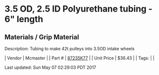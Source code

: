 # 3.5 OD, 2.5 ID Polyurethane tubing - 6" length
## Materials / Grip Material
Description: 	Tubing to make 42t pulleys into 3.5OD intake wheels 

| Vendor | Mcmaster | 
| Part # | [87235K77](https://www.mcmaster.com/#87235K77) | 
| Unit Price | $36.43 | 
| Tags: |  | 

Last updated: Sun May 07 02:29:03 PDT 2017